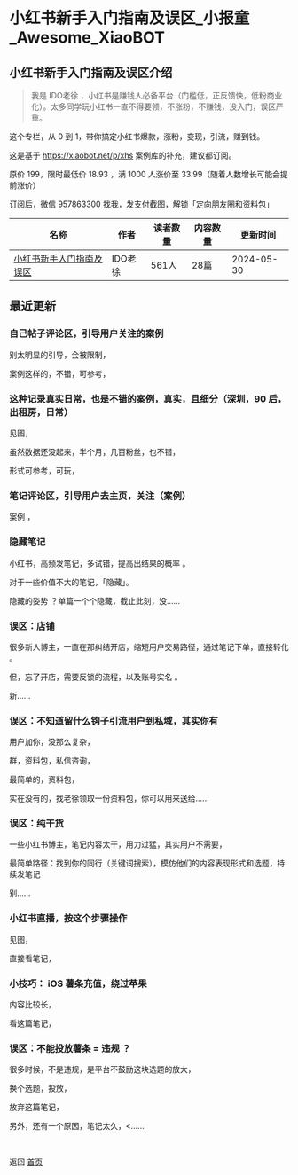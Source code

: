 # 小红书新手入门指南及误区_小报童_Awesome_XiaoBOT

## 小红书新手入门指南及误区介绍
> 我是 IDO老徐 ，小红书是赚钱人必备平台（门槛低，正反馈快，低粉商业化）。太多同学玩小红书一直不得要领，不涨粉，不赚钱，没入门，误区严重。    
    
这个专栏，从 0 到 1，带你搞定小红书爆款，涨粉，变现，引流，赚到钱。    
    
这是基于 https://xiaobot.net/p/xhs 案例库的补充，建议都订阅。    
    
原价 199，限时最低价 18.93 ，满 1000 人涨价至 33.99（随着人数增长可能会提前涨价）    
    
订阅后，微信 957863300 找我，发支付截图，解锁「定向朋友圈和资料包」  
  


|名称|作者|读者数量|内容数量|更新时间|
|---|---|---|---|---|
|[小红书新手入门指南及误区](https://xiaobot.net/p/xhs168?refer=0b133df9-27dc-423b-8101-639049001c13)|IDO老徐|561人|28篇|2024-05-30|

## 最近更新
### 自己帖子评论区，引导用户关注的案例

别太明显的引导，会被限制，

案例这样的，不错，可参考，

### 这种记录真实日常，也是不错的案例，真实，且细分（深圳，90 后，出租房，日常）

见图，

虽然数据还没起来，半个月，几百粉丝，也不错，

形式可参考，可玩，

### 笔记评论区，引导用户去主页，关注（案例）

案例 ，

### 隐藏笔记

小红书，高频发笔记，多试错，提高出结果的概率 。

对于一些价值不大的笔记，「隐藏」。

隐藏的姿势 ？单篇一个个隐藏，截止此刻，没......

### 误区：店铺

很多新人博主，一直在那纠结开店，缩短用户交易路径，通过笔记下单，直接转化 。

但，忘了开店，需要反锁的流程，以及账号实名 。

新......

### 误区：不知道留什么钩子引流用户到私域，其实你有

用户加你，没那么复杂，

群，资料包，私信咨询，

最简单的，资料包，

实在没有的，找老徐领取一份资料包，你可以用来送给......

### 误区：纯干货

一些小红书博主，笔记内容太干，用力过猛，其实用户不需要，

最简单路径：找到你的同行（关键词搜索），模仿他们的内容表现形式和选题，持续发笔记

别......

### 小红书直播，按这个步骤操作

见图，

直接看笔记，

### 小技巧： iOS 薯条充值，绕过苹果

内容比较长，

看这篇笔记，

### 误区：不能投放薯条 = 违规 ？

很多时候，不是违规，是平台不鼓励这块选题的放大，

换个选题，投放，

放弃这篇笔记，

另外，还有一个原因，笔记太久，<......


<a href="https://github.com/Reno9527/awesome-xiaobot" style="color: white; text-decoration: none;">awesome-xiaobot</a>

返回 [首页](../README.md)
